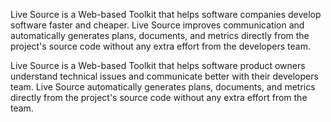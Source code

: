 Live Source is a Web-based Toolkit that helps software companies develop software faster and cheaper. Live Source improves communication and automatically generates plans, documents, and metrics directly from the project's source code without any extra effort from the developers team.



Live Source is a Web-based Toolkit that helps software product owners understand technical issues and communicate better with their developers team. Live Source automatically generates plans, documents, and metrics directly from the project's source code without any extra effort from the team.